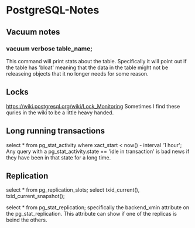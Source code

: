 # PostgreSQL-Notes

## Vacuum notes

### vacuum verbose table_name;
This command will print stats about the table. Specifically it will point out if the table has 'bloat' meaning that the data in the table might not be releaseing objects that it no longer needs for some reason.

## Locks
https://wiki.postgresql.org/wiki/Lock_Monitoring
Sometimes I find these quries in the wiki to be a little heavy handed.


## Long running transactions

select * from pg_stat_activity where xact_start < now() - interval '1 hour';
  Any query with a pg_stat_activity.state == 'idle in transaction' is bad news if they have been in that state for a long time.
  
## Replication

select * from pg_replication_slots;
select txid_current(), txid_current_snapshot();

select * from pg_stat_replication;
  specifically the backend_xmin attribute on the pg_stat_replication. This attribute can show if one of the replicas is beind the others.
